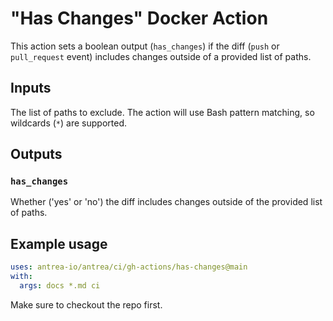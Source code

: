 # "Has Changes" Docker Action

This action sets a boolean output (`has_changes`) if the diff (`push` or
`pull_request` event) includes changes outside of a provided list of paths.

## Inputs

The list of paths to exclude. The action will use Bash pattern matching, so
wildcards (`*`) are supported.

## Outputs

### `has_changes`

Whether ('yes' or 'no') the diff includes changes outside of the provided list
of paths.

## Example usage

```yaml
uses: antrea-io/antrea/ci/gh-actions/has-changes@main
with:
  args: docs *.md ci
```

Make sure to checkout the repo first.
